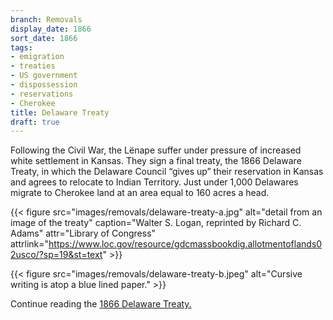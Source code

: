 ```yaml
---
branch: Removals
display_date: 1866
sort_date: 1866
tags:
- emigration
- treaties
- US government
- dispossession
- reservations
- Cherokee
title: Delaware Treaty
draft: true
---
```


Following the Civil War, the Lënape suffer under pressure of increased white settlement in Kansas. They sign a final treaty, the 1866 Delaware Treaty, in which the Delaware Council “gives up” their reservation in Kansas and agrees to relocate to Indian Territory. Just under 1,000 Delawares migrate to Cherokee land at an area equal to 160 acres a head.

{{< figure src="images/removals/delaware-treaty-a.jpg" alt="detail from an image of the treaty" caption="Walter S. Logan, reprinted by Richard C. Adams" attr="Library of Congress" attrlink="https://www.loc.gov/resource/gdcmassbookdig.allotmentoflands02usco/?sp=19&st=text" >}}

{{< figure src="images/removals/delaware-treaty-b.jpeg" alt="Cursive writing is atop a blue lined paper." >}}

Continue reading the [1866 Delaware Treaty.](https://catalog.archives.gov/id/179009052?objectPage=2)
